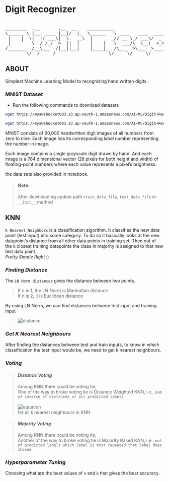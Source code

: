 # Digit Recognizer
<pre>

________  .__       .__  __    __________                                  .__                     
\______ \ |__| ____ |__|/  |_  \______   \ ____   ____  ____   ____   ____ |__|_______ ___________ 
 |    |  \|  |/ ___\|  \   __\  |       _// __ \_/ ___\/  _ \ / ___\ /    \|  \___   // __ \_  __ \
 |    `   \  / /_/  >  ||  |    |    |   \  ___/\  \__(  <_> ) /_/  >   |  \  |/    /\  ___/|  | \/
/_______  /__\___  /|__||__|    |____|_  /\___  >\___  >____/\___  /|___|  /__/_____ \\___  >__|   
        \/  /_____/                    \/     \/     \/     /_____/      \/         \/    \/       
</pre>
## ABOUT
Simplest Machine Learning Model to recognizing hand written digits.

### MNIST Dataset

- Run the following commands to download datasets
```sh
wget https://myawsbucket003.s3.ap-south-1.amazonaws.com/AI+ML/Digit+Recognition/datasets/mnist_test.csv\n

wget https://myawsbucket003.s3.ap-south-1.amazonaws.com/AI+ML/Digit+Recognition/datasets/mnist_train.csv
```


MNIST consists of 60,000 handwritten digit images of all numbers from zero to nine. Each image has its corresponding label number representing the number in image.<br>

Each image contains a single grayscale digit drawn by hand. And each image is a 784 dimensional vector (28 pixels for both height and width) of floating-point numbers where each value represents a pixel’s brightness.

the data sets also provided in notebook.

> #### Note:<br>
> After downloading update path `train_data_file`, `test_data_file` in `__init__` method

## KNN

`K Nearest Neighbors` is a classification algorithm. It classifies the new data point (test input) into some category.
To do so it basically looks at the new datapoint’s distance from all other data points in training set.
Then out of the k closest training datapoints the class in majority is assigned to that new test data point.<br>
*Pretty Simple Right* :)

### _Finding Distance_

The `LN Norm distances` gives the distance between two points.

 > If n is 1, the LN Norm is Manhattan distance<br>
 > If n is 2, it is Euclidean distance

By using LN Norm, we can find distances between test input and training input

>![distance](https://latex.codecogs.com/png.image?\dpi{110}%20\sqrt[n]{\sum_{i=1}^{n}\left|a_{i}-b_{i}&space;\right|^{n}})


### _Get K Nearest Neighbours_

After finding the distances between test and train inputs, to know in which classification the test input would be, we need to get k nearest neighbours.

### _Voting_

> #### _Distance Voting_
>Among KNN there could be voting tie,<br>
>One of the way to broke voting tie is Distance Weighted KNN, i.e., `sum of inverse of distances of all predicted labels`<br><br>
> ![equation](https://latex.codecogs.com/svg.image?\bg_white&space;\sum&space;\frac{1}{distance})
> <br>for all k nearest neighbours in KNN

> #### _Majority Voting_
>Among KNN there could be voting tie,<br>
>Another of the way to broke voting tie is Majority Based KNN, i.e., `out of predicted labels which label is most repeated that label does chosed`

### _Hyperparameter Tuning_

Choosing what are the best values of  `n` and `k` that gives the best accuracy.
